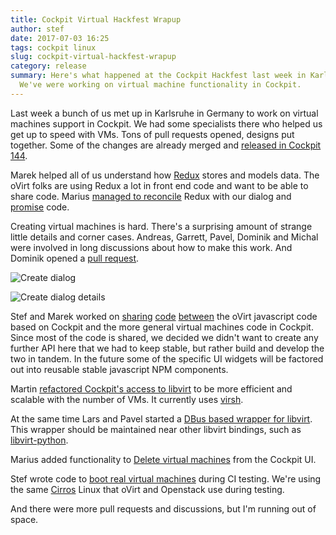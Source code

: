 ```yaml
---
title: Cockpit Virtual Hackfest Wrapup
author: stef
date: 2017-07-03 16:25
tags: cockpit linux
slug: cockpit-virtual-hackfest-wrapup
category: release
summary: Here's what happened at the Cockpit Hackfest last week in Karlsruhe, Germany.
  We've were working on virtual machine functionality in Cockpit.
---
```


Last week a bunch of us met up in Karlsruhe in Germany to work on virtual
machines support in Cockpit. We had some specialists there who helped us
get up to speed with VMs. Tons of pull requests opened, designs put together.
Some of the changes are already merged and
[released in Cockpit 144](https://github.com/cockpit-project/cockpit/releases/tag/144).

Marek helped all of us understand how
[Redux](https://redux.js.org/)
stores
and models data. The oVirt folks are using Redux a lot in front end code
and want to be able to share code. Marius
[managed to reconcile](https://github.com/cockpit-project/cockpit/pull/7121)
Redux with our dialog and
[promise](https://developer.mozilla.org/en-US/docs/Web/JavaScript/Reference/Global_Objects/Promise)
code.

Creating virtual machines is hard. There's a surprising amount of strange
little details and corner cases. Andreas, Garrett, Pavel, Dominik and Michal were
involved in long discussions about how to make this work. And Dominik opened a
[pull request](https://github.com/cockpit-project/cockpit/pull/7128).

![Create dialog](https://raw.githubusercontent.com/cockpit-project/cockpit-design/master/virtual-machines/create-new-vm.png)

![Create dialog details](https://raw.githubusercontent.com/cockpit-project/cockpit-design/master/virtual-machines/create-vm-dialog.png)

Stef and Marek worked on
[sharing](https://github.com/cockpit-project/cockpit/pull/7139)
[code](https://github.com/cockpit-project/cockpit/pull/7133)
[between](https://github.com/cockpit-project/cockpit/pull/7128)
the oVirt javascript code based on Cockpit and the more general
virtual machines code in Cockpit. Since most of the code is shared, we decided we
didn't want to create any further API here that we had to keep stable, but rather
build and develop the two in tandem. In the future some of the specific UI widgets
will be factored out into reusable stable javascript NPM components.

Martin
[refactored Cockpit's access to libvirt](https://github.com/cockpit-project/cockpit/pull/7131)
to be more efficient and scalable with the number of VMs.
It currently uses [virsh](https://libvirt.org/sources/virshcmdref/html-single/).

At the same time Lars and Pavel started a
[DBus based wrapper for libvirt](https://github.com/larskarlitski/libvirt-dbus). This
wrapper should be maintained near other libvirt bindings, such as
[libvirt-python](https://libvirt.org/python.html).

Marius added functionality to
[Delete virtual machines](https://github.com/cockpit-project/cockpit/pull/7113) from the
Cockpit UI.

Stef wrote code to
[boot real virtual machines](https://github.com/cockpit-project/cockpit/pull/7117) during
CI testing. We're using the same [Cirros](http://cirros-cloud.net/) Linux that oVirt and
Openstack use during testing.

And there were more pull requests and discussions, but I'm running out of space.
